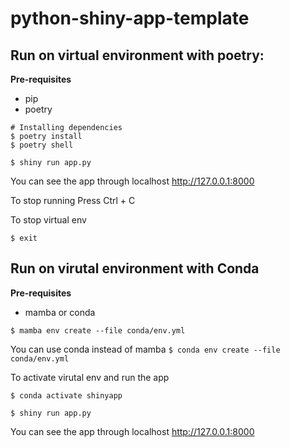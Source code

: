 # python-shiny-app-template

## Run on virtual environment with poetry:

**Pre-requisites**

- pip
- poetry

```
# Installing dependencies
$ poetry install
$ poetry shell

$ shiny run app.py
```

You can see the app through localhost http://127.0.0.1:8000

To stop running Press Ctrl + C

To stop virtual env 
```
$ exit
```

## Run on virutal environment with Conda

**Pre-requisites**

- mamba or conda

```
$ mamba env create --file conda/env.yml
```
You can use conda instead of mamba `$ conda env create --file conda/env.yml`

To activate virutal env and run the app

```
$ conda activate shinyapp

$ shiny run app.py
```

You can see the app through localhost http://127.0.0.1:8000
